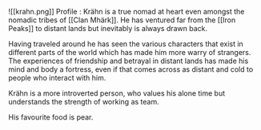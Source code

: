 ![[krahn.png]]
Profile : 
Krähn is a true nomad at heart even amongst the nomadic tribes of [[Clan Mhärk]]. He has ventured far from the [[Iron Peaks]] to distant lands but inevitably is always drawn back. 

Having traveled around he has seen the various characters that exist in different parts of the world which has made him more warry of strangers. The experiences of friendship and betrayal in distant lands has made his mind and body a fortress, even if that comes across as distant and cold to people who interact with him.

Krähn is a more introverted person, who values his alone time but understands the strength of working as team.

His favourite food is pear.